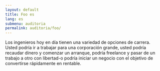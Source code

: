 ```yaml
---
layout: default
title: Foo es
lang: es
submenu: auditoria
permalink: auditoria/foo/
---
```

<section class="section section--blue">
  <div class="container u-txt-center title-section">
    <p>Los ingenieros hoy en día tienen una variedad de opciones de carrera. Usted podría ir a trabajar para una corporación grande, usted podría recaudar dinero y comenzar un arranque, podría freelance y pasar de un trabajo a otro con libertad-o podría iniciar un negocio con el objetivo de convertirse rápidamente en rentable.</p>
  </div>
</section>